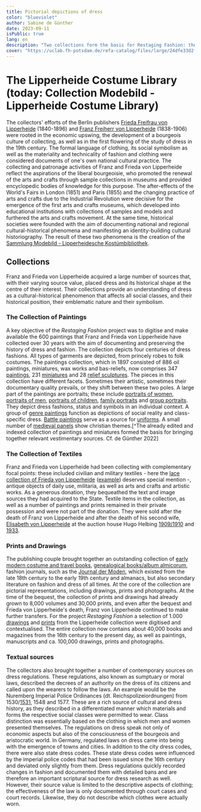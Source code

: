 ```yaml
---
title: Pictorial depictions of dress
color: "blueviolet"
author: Sabine de Günther
date: 2023-09-11
isPublic: true
lang: en
description: "Two collections form the basis for Restaging Fashion: the vestimentary source collection of the Berlin collector couple Franz and Frieda von Lipperheide and the textile collection of the Germanisches Nationalmuseum in Nuremberg. The latter influenced Franz and Frieda von Lipperheide to make their collection of paintings, miniatures, relief sculptures, graphic art, hand drawings, book art and secondary literature, which they had assembled in the late 19th century, permanent in the Lipperheide Costume Library and to make it available to the public for research purposes and as a sample collection."
cover: "https://uclab.fh-potsdam.de/refa-catalog/files/large/24dfe33d2f4bca218b0ac821ec4135142dc18648.jpg"
---
```


# The Lipperheide Costume Library (today: Collection Modebild - Lipperheide Costume Library)
The collectors' efforts of the Berlin publishers [Frieda Freifrau von Lipperheide](item/18762) (1840-1896) and [Franz Freiherr von Lipperheide](item/9364) (1838-1906) were rooted in the economic upswing, the development of a bourgeois culture of collecting, as well as in the first flowering of the study of dress in the 19th century. The formal language of clothing, its social symbolism as well as the materiality and technicality of fashion and clothing were considered documents of one's own national cultural practice. The collecting and patronage activities of Franz and Frieda von Lipperheide reflect the aspirations of the liberal bourgeoisie, who promoted the renewal of the arts and crafts through sample collections in museums and provided encyclopedic bodies of knowledge for this purpose.
The after-effects of the World's Fairs in London (1851) and Paris (1855) and the changing practice of arts and crafts due to the Industrial Revolution were decisive for the emergence of the first arts and crafts museums, which developed into educational institutions with collections of samples and models and furthered the arts and crafts movement. At the same time, historical societies were founded with the aim of documenting national and regional cultural-historical phenomena and manifesting an identity-building cultural historiography.
The result of these two phenomena is the creation of the [Sammlung Modebild - Lipperheidesche Kostümbibliothek](https://www.smb.museum/museen-einrichtungen/kunstbibliothek/sammeln-forschen/ueber-die-sammlungen/sammlung-modebild-lipperheidesche-kostuembibliothek/).

## Collections
Franz and Frieda von Lipperheide acquired a large number of sources that, with their varying source value, placed dress and its historical shape at the centre of their interest. Their collections provide an understanding of dress as a cultural-historical phenomenon that affects all social classes, and their historical position, their emblematic nature and their symbolism.

### The Collection of Paintings
A key objective of the *Restaging Fashion* project was to digitise and make available the 600 paintings that Franz and Frieda von Lipperheide have collected over 30 years with the aim of documenting and preserving the history of dress and fashion. The collection depicts four centuries of dress fashions. All types of garments are depicted, from princely robes to folk costumes.
The paintings collection, which in 1897 consisted of 886 oil paintings, miniatures, wax works and bas-reliefs, now comprises 347 [paintings](item/9660), 231 [miniatures](item/25343) and 28 [relief sculptures](item/9661). The pieces in this collection have different facets. Sometimes their artistic, sometimes their documentary quality prevails, or they shift between these two poles. A large part of the paintings are portraits; these include [portraits of women](item/9725), [portraits of men](item/9726), [portraits of children](item/9727), [family portraits](item/9678) and [group portraits](item/9729). They depict dress fashions, status and symbols in an individual context. A group of [genre paintings](item/9670) function as depictions of social reality and class-specific dress. [Battle paintings](item-set/67420) serve as a source for [uniforms](item/10242). A small number of [medieval panels](item-set/67421) show christian themes.[^The already edited and indexed collection of paintings and miniatures formed the basis for bringing together relevant vestimentary sources. Cf. de Günther 2022]

### The Collection of Textiles
Franz and Frieda von Lipperheide had been collecting with complementary focal points: these included civilian and military textiles - here the [lace collection of Frieda von Lipperheide](https://doi.org/10.11588/diglit.20517) ([example](media/60248)) deserves special mention -, antique objects of daily use, militaria, as well as arts and crafts and artistic works. As a generous donation, they bequeathed the text and image sources they had acquired to the State. Textile items in the collection, as well as a number of paintings and prints remained in their private possession and were not part of the donation. They were sold after the death of Franz von Lipperheide and after the death of his second wife, [Elisabeth von Lipperheide](https://d-nb.info/gnd/133653951) at the auction house Hugo Helbing [1909/1910](item/7802) and [1933](item/6115).

### Prints and Drawings
The publishing couple brought together an outstanding collection of [early modern costume and travel books](set/45213), [genealogical books/album almicorum](item/41434), fashion journals, such as the [Journal der Moden](item/41998), which existed from the late 18th century to the early 19th century and almanacs, but also secondary literature on fashion and dress of all times. At the core of the collection are pictorial representations, including drawings, prints and photographs. At the time of the bequest, the collection of prints and drawings had already grown to 8,000 volumes and 30,000 prints, and even after the bequest and Frieda von Lipperheide's death, Franz von Lipperheide continued to make further transfers. For the project *Restaging Fashion* a selection of 1.000 [drawings](item/25341) and [prints](item/25340) from the Lipperheide collection were digitised and contextualised. The entire collection now contains about 40,000 books and magazines from the 16th century to the present day, as well as paintings, manuscripts and ca. 100,000 drawings, prints and photographs.

### Textual sources
The collectors also brought together a number of contemporary sources on dress regulations. These regulations, also known as sumptuary or moral laws, described the decrees of an authority on the dress of its citizens and called upon the wearers to follow the laws. An example would be the Nuremberg Imperial Police Ordinances (dt. Reichspolizeiordnungen) from 1530/[1531](https://de.wikisource.org/wiki/Römischer_Keyserlicher_Maiestat_Ordnung_vnd_Reformation_guter_Pollicey_im_Heyligen_Römischen_Reich), 1548 and 1577. These are a rich source of cultural and dress history, as they described in a differentiated manner which materials and forms the respective social classes were permitted to wear. Class distinction was essentially based on the clothing in which men and women presented themselves. The regulations on dress speak not only of economic aspects but also of the consciousness of the bourgeois and aristocratic world. In Germany, regulated laws on dress came into being with the emergence of towns and cities. In addition to the city dress codes, there were also state dress codes. These state dress codes were influenced by the imperial police codes that had been issued since the 16th century and deviated only slightly from them. Dress regulations quickly recorded changes in fashion and documented them with detailed bans and are therefore an important scriptural source for dress research as well. However, their source value is limited to the descriptive aspects of clothing; the effectiveness of the law is only documented through court cases and court records. Likewise, they do not describe which clothes were actually worn.
